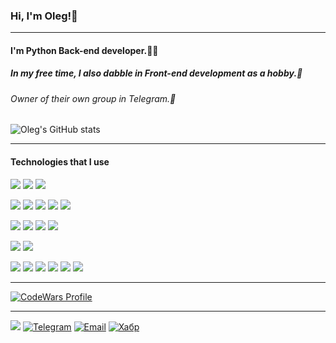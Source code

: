 ### Hi, I'm Oleg!👋
______________________________________________________________________________________________________________________________________________________________________

#### I'm Python Back-end developer.👨‍💻

##### In my free time, I also dabble in Front-end development as a hobby.🏃

###### Owner of their own group in Telegram.👾

![Oleg's GitHub stats](https://github-readme-stats.vercel.app/api?username=zubkovoleg01&hide=contribs,prs&rank_icon=github&theme=jolly&custom_title=Oleg's%20GitHub%20stats)

______________________________________________________________________________________________________________________________________________________________________

#### Technologies that I use

<img src="https://img.shields.io/badge/Languages:-808080?style=for-the-badge"/>    <img src="https://img.shields.io/badge/Python-0d1117?style=for-the-badge&logo=Python&logoColor=800080"/> <img src="https://img.shields.io/badge/JavaScript-0d1117?style=for-the-badge&logo=Javascript&logoColor=800080"/>

<img src="https://img.shields.io/badge/BackEnd frameworks:-808080?style=for-the-badge"/> <img src="https://img.shields.io/badge/Django-0d1117?style=for-the-badge&logo=Django&logoColor=800080"/> <img src="https://img.shields.io/badge/DjangoRestFramework-0d1117?style=for-the-badge&logo=Django&logoColor=800080"/> <img src="https://img.shields.io/badge/Flask-0d1117?style=for-the-badge&logo=Flask&logoColor=800080"/> <img src="https://img.shields.io/badge/FastAPI-0d1117?style=for-the-badge&logo=FastAPI&logoColor=800080"/>

<img src="https://img.shields.io/badge/Databases:-808080?style=for-the-badge"/> <img src="https://img.shields.io/badge/PostgreSQL-0d1117?style=for-the-badge&logo=PostgreSQL&logoColor=800080"/> <img src="https://img.shields.io/badge/MySQL-0d1117?style=for-the-badge&logo=MySQL&logoColor=800080"/> <img src="https://img.shields.io/badge/SQLite-0d1117?style=for-the-badge&logo=SQLite&logoColor=800080"/>

<img src="https://img.shields.io/badge/FrontEnd frameworks:-808080?style=for-the-badge"/> <img src="https://img.shields.io/badge/React-0d1117?style=for-the-badge&logo=React&logoColor=800080"/>

<img src="https://img.shields.io/badge/Tools:-808080?style=for-the-badge"/> <img src="https://img.shields.io/badge/Docker-0d1117?style=for-the-badge&logo=Docker&logoColor=800080"/> <img src="https://img.shields.io/badge/Nginx-0d1117?style=for-the-badge&logo=Nginx&logoColor=800080"/> <img src="https://img.shields.io/badge/Gunicorn-0d1117?style=for-the-badge&logo=Gunicorn&logoColor=800080"/> <img src="https://img.shields.io/badge/Git-0d1117?style=for-the-badge&logo=Git&logoColor=800080"/> <img src="https://img.shields.io/badge/Postman-0d1117?style=for-the-badge&logo=Postman&logoColor=800080"/>
 

______________________________________________________________________________________________________________________________________________________________________


[![CodeWars Profile](https://www.codewars.com/users/olz01/badges/large)](https://www.codewars.com/users/olz01)





_______________________________________________________________________________________________________________________________________________________________________


<img src="https://img.shields.io/badge/Communication:-808080?style=for-the-badge"/> [![Telegram](https://img.shields.io/badge/Telegram-0d1117?style=for-the-badge&logo=telegram)](ссылка_на_ваш_телеграм) [![Email](https://img.shields.io/badge/Email-0d1117?style=for-the-badge&logo=Gmail)](mailto:zoleg@gmail.com) [![Хабр](https://img.shields.io/badge/Хабр-0d1117?style=for-the-badge&logo=habr)](https://career.habr.com/zubkovoleg01)





